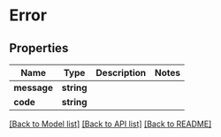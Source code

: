 # Error

## Properties
Name | Type | Description | Notes
------------ | ------------- | ------------- | -------------
**message** | **string** |  | 
**code** | **string** |  | 

[[Back to Model list]](../README.md#documentation-for-models) [[Back to API list]](../README.md#documentation-for-api-endpoints) [[Back to README]](../README.md)


